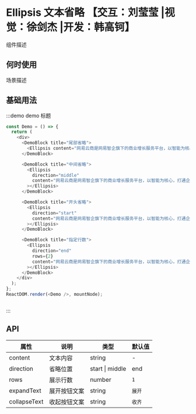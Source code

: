 # Ellipsis 文本省略 【交互：刘莹莹 |视觉：徐剑杰 |开发：韩高钶】

组件描述

## 何时使用

场景描述

## 基础用法

:::demo demo 标题

```js
const Demo = () => {
  return (
    <div>
      <DemoBlock title="尾部省略">
        <Ellipsis content="网易云商是网易智企旗下的商业增长服务平台，以智能为核心，打通企业营销全链路，帮助企业在洞察市场和用户的基础上，实现精准式营销、精细化客户管理，同时通过智能化优质服务，保障其用户体验，从而助力企业的业务增长。"></Ellipsis>
      </DemoBlock>

      <DemoBlock title="中间省略">
        <Ellipsis
          direction="middle"
          content="网易云商是网易智企旗下的商业增长服务平台，以智能为核心，打通企业营销全链路，帮助企业在洞察市场和用户的基础上，实现精准式营销、精细化客户管理，同时通过智能化优质服务，保障其用户体验，从而助力企业的业务增长。"
        ></Ellipsis>
      </DemoBlock>

      <DemoBlock title="开头省略">
        <Ellipsis
          direction="start"
          content="网易云商是网易智企旗下的商业增长服务平台，以智能为核心，打通企业营销全链路，帮助企业在洞察市场和用户的基础上，实现精准式营销、精细化客户管理，同时通过智能化优质服务，保障其用户体验，从而助力企业的业务增长。"
        ></Ellipsis>
      </DemoBlock>

      <DemoBlock title="指定行数">
        <Ellipsis
          direction="end"
          rows={2}
          content="网易云商是网易智企旗下的商业增长服务平台，以智能为核心，打通企业营销全链路，帮助企业在洞察市场和用户的基础上，实现精准式营销、精细化客户管理，同时通过智能化优质服务，保障其用户体验，从而助力企业的业务增长。"
        ></Ellipsis>
      </DemoBlock>
    </div>
  );
};
ReactDOM.render(<Demo />, mountNode);
```

```less
```

:::

## API

| 属性         | 说明         | 类型            | 默认值 |
| ------------ | ------------ | --------------- | ------ |
| content      | 文本内容     | string          | -      |
| direction    | 省略位置     | start \| middle | end    | `start` |
| rows         | 展示行数     | number          | `1`    |
| expandText   | 展开按钮文案 | string          | `展开` |
| collapseText | 收起按钮文案 | string          | `收齐` |
